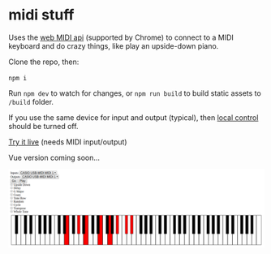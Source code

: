 # midi stuff

Uses the [web MIDI api](https://www.w3.org/TR/webmidi/) (supported by Chrome) to connect to a MIDI keyboard and do crazy things, like play an upside-down piano.

Clone the repo, then:

`npm i`

Run `npm dev` to watch for changes, or `npm run build` to build static assets to `/build` folder.

If you use the same device for input and output (typical), then [local control](https://google.com/search?q=midi+local+control) should be turned off.

[Try it live](https://timmydoza.github.io/midi-stuff/) (needs MIDI input/output)

Vue version coming soon...

![screenshot](screenshot.png)
